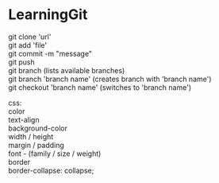 # LearningGit

git clone 'url'  
git add 'file'  
git commit -m "message"  
git push  
git branch (lists available branches)  
git branch 'branch name' (creates branch with 'branch name')  
git checkout 'branch name' (switches to 'branch name')  


css:  
color  
text-align  
background-color  
width / height  
margin / padding  
font - (family / size / weight)  
border  
border-collapse: collapse;  